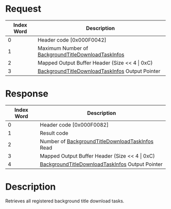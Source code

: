 # Request

| Index Word | Description                                                                                                   |
|------------|---------------------------------------------------------------------------------------------------------------|
| 0          | Header code \[0x000F0042\]                                                                                    |
| 1          | Maximum Number of [BackgroundTitleDownloadTaskInfos](NIM_Services#BackgroundTitleDownloadTaskInfo "wikilink") |
| 2          | Mapped Output Buffer Header (Size \<\< 4 \| 0xC)                                                              |
| 3          | [BackgroundTitleDownloadTaskInfos](NIM_Services#BackgroundTitleDownloadTaskInfo "wikilink") Output Pointer    |

# Response

| Index Word | Description                                                                                                |
|------------|------------------------------------------------------------------------------------------------------------|
| 0          | Header code \[0x000F0082\]                                                                                 |
| 1          | Result code                                                                                                |
| 2          | Number of [BackgroundTitleDownloadTaskInfos](NIM_Services#BackgroundTitleDownloadTaskInfo "wikilink") Read |
| 3          | Mapped Output Buffer Header (Size \<\< 4 \| 0xC)                                                           |
| 4          | [BackgroundTitleDownloadTaskInfos](NIM_Services#BackgroundTitleDownloadTaskInfo "wikilink") Output Pointer |

# Description

Retrieves all registered background title download tasks.